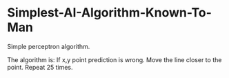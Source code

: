 # Simplest-AI-Algorithm-Known-To-Man
Simple perceptron algorithm.

The algorithm is:
If x,y point prediction is wrong. Move the line closer to the point. Repeat 25 times.
